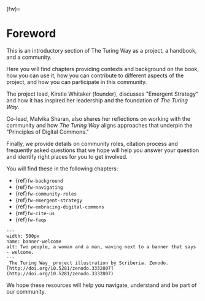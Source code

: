 (fw)=
# Foreword

This is an introductory section of The Turing Way as a project, a handbook, and a community.

Here you will find chapters providing contexts and background on the book, how you can use it, how you can contribute to different aspects of the project, and how you can participate in this community.

The project lead, Kirstie Whitaker (founder), discusses "Emergent Strategy" and how it has inspired her leadership and the foundation of _The Turing Way_.

Co-lead, Malvika Sharan, also shares her reflections on working with the community and how _The Turing Way_ aligns approaches that underpin the "Principles of Digital Commons."

Finally, we provide details on community roles, citation process and frequently asked questions that we hope will help you answer your question and identify right places for you to get involved.

You will find these in the following chapters:

- {ref}`fw-background`
- {ref}`fw-navigating`
- {ref}`fw-community-roles`
- {ref}`fw-emergent-strategy`
- {ref}`fw-embracing-digital-commons`
- {ref}`fw-cite-us`
- {ref}`fw-faqs`

```{figure} ../figures/banner-welcome.jpg
---
width: 500px
name: banner-welcome
alt: Two people, a woman and a man, waving next to a banner that says - welcome.
---
_The Turing Way_ project illustration by Scriberia. Zenodo. [http://doi.org/10.5281/zenodo.3332807](http://doi.org/10.5281/zenodo.3332807)
```

We hope these resources will help you navigate, understand and be part of our community.
